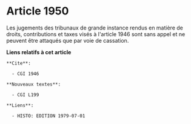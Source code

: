 # Article 1950

Les jugements des tribunaux de grande instance rendus en matière de droits, contributions et taxes visés à l'article 1946
sont sans appel et ne peuvent être attaqués que par voie de cassation.

**Liens relatifs à cet article**

	**Cite**:

	  - CGI 1946

	**Nouveaux textes**:

	  - CGI L199

	**Liens**:

	  - HISTO: EDITION 1979-07-01
